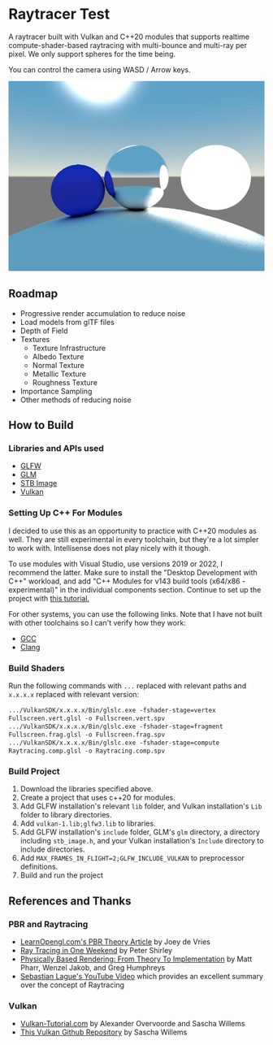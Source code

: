 # Raytracer Test

A raytracer built with Vulkan and C++20 modules that supports realtime compute-shader-based raytracing with multi-bounce and multi-ray per pixel. We only support spheres for the time being.

You can control the camera using WASD / Arrow keys.

![A demo image](Demo.jpg "A demo image")

## Roadmap

 * Progressive render accumulation to reduce noise
 * Load models from glTF files
 * Depth of Field
 * Textures
   * Texture Infrastructure
   * Albedo Texture
   * Normal Texture
   * Metallic Texture
   * Roughness Texture
 * Importance Sampling
 * Other methods of reducing noise

## How to Build

### Libraries and APIs used

 * [GLFW](https://www.glfw.org/)
 * [GLM](https://github.com/g-truc/glm)
 * [STB Image](https://github.com/nothings/stb/blob/master/stb_image.h)
 * [Vulkan](https://vulkan.lunarg.com/)

### Setting Up C++ For Modules

I decided to use this as an opportunity to practice with C++20 modules as well. They are still experimental in every toolchain, but they're a lot simpler to work with. Intellisense does not play nicely with it though.

To use modules with Visual Studio, use versions 2019 or 2022, I recommend the latter. Make sure to install the "Desktop Development with C++" workload, and add "C++ Modules for v143 build tools (x64/x86 - experimental)" in the individual components section.
Continue to set up the project with [this tutorial.](https://learn.microsoft.com/en-us/cpp/cpp/modules-cpp?view=msvc-170)

For other systems, you can use the following links. Note that I have not built with other toolchains so I can't verify how they work:
 * [GCC](https://gcc.gnu.org/onlinedocs/gcc/C_002b_002b-Modules.html)
 * [Clang](https://blog.ecosta.dev/en/tech/cpp-modules-with-clang)

### Build Shaders

Run the following commands with `...` replaced with relevant paths and `x.x.x.x` replaced with relevant version:
```
.../VulkanSDK/x.x.x.x/Bin/glslc.exe -fshader-stage=vertex Fullscreen.vert.glsl -o Fullscreen.vert.spv
.../VulkanSDK/x.x.x.x/Bin/glslc.exe -fshader-stage=fragment Fullscreen.frag.glsl -o Fullscreen.frag.spv
.../VulkanSDK/x.x.x.x/Bin/glslc.exe -fshader-stage=compute Raytracing.comp.glsl -o Raytracing.comp.spv
```

### Build Project
 1. Download the libraries specified above. 
 2. Create a project that uses c++20 for modules.
 3. Add GLFW installation's relevant `lib` folder, and Vulkan installation's `Lib` folder to library directories.
 4. Add `vulkan-1.lib;glfw3.lib` to libraries.
 5. Add GLFW installation's `include` folder, GLM's `glm` directory, a directory including `stb_image.h`, and your Vulkan installation's `Include` directory to include directories.
 6. Add `MAX_FRAMES_IN_FLIGHT=2;GLFW_INCLUDE_VULKAN` to preprocessor definitions.
 7. Build and run the project

## References and Thanks

### PBR and Raytracing
 * [LearnOpengl.com's PBR Theory Article](https://learnopengl.com/PBR/Theory) by Joey de Vries
 * [Ray Tracing in One Weekend](https://raytracing.github.io/) by Peter Shirley
 * [Physically Based Rendering: From Theory To Implementation](https://pbr-book.org/) by Matt Pharr, Wenzel Jakob, and Greg Humphreys
 * [Sebastian Lague's YouTube Video](https://www.youtube.com/watch?v=Qz0KTGYJtUk) which provides an excellent summary over the concept of Raytracing

### Vulkan
 * [Vulkan-Tutorial.com](https://vulkan-tutorial.com) by Alexander Overvoorde and Sascha Willems
 * [This Vulkan Github Repository](https://github.com/SaschaWillems/Vulkan) by Sascha Willems
